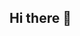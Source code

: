## Hi there 👋

<!--
**Imick5555/Imick5555** is a ✨ _special_ ✨ repository because its `README.md` (this file) appears on your GitHub profile.
This is my repository
Here are some ideas to get you started:

- 🔭 I’m currently working on ...
- 🌱 I’m currently learning ...
- 👯 I’m looking to collaborate on ...
- 🤔 I’m looking for help with ...
- 💬 Ask me about ...
- 📫 How to reach me: ...
- 😄 Pronouns: ...
- ⚡ Fun fact: ...
-->
